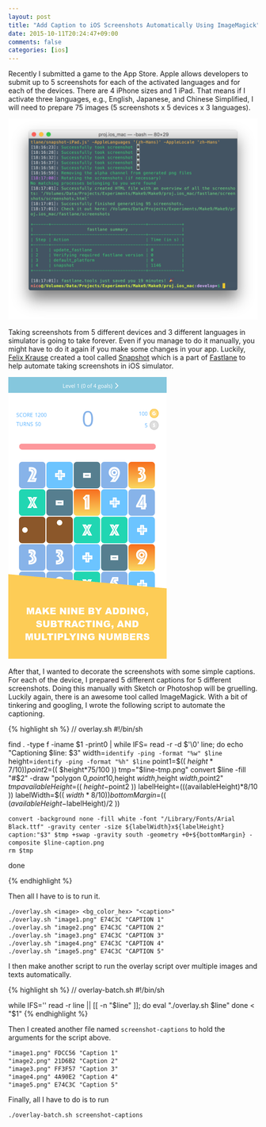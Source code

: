 ```yaml
---
layout: post
title: "Add Caption to iOS Screenshots Automatically Using ImageMagick"
date: 2015-10-11T20:24:47+09:00
comments: false
categories: [ios]
---
```


Recently I submitted a game to the App Store. Apple allows developers to submit up to 5 screenshots for each of the activated languages and for each of the devices. There are 4 iPhone sizes and 1 iPad. That means if I activate three languages, e.g., English, Japanese, and Chinese Simplified, I will need to prepare 75 images (5 screenshots x 5 devices x 3 languages).

<!-- more -->

![95 screenshots generated automatically](/assets/images/posts/fastlane-snapshot.png)

 Taking screenshots from 5 different devices and 3 different languages in simulator is going to take forever. Even if you manage to do it manually, you might have to do it again if you make some changes in your app. Luckily, [Felix Krause](https://twitter.com/KrauseFx) created a tool called [Snapshot](https://github.com/KrauseFx/snapshot) which is a part of [Fastlane](https://fastlane.tools) to help automate taking screenshots in iOS simulator.

 ![Captioned screenshots](/assets/images/posts/captioned-make9.png)

After that, I wanted to decorate the screenshots with some simple captions. For each of the device, I prepared 5 different captions for 5 different screenshots. Doing this manually with Sketch or Photoshop will be gruelling. Luckily again, there is an awesome tool called ImageMagick. With a bit of tinkering and googling, I wrote the following script to automate the captioning.

{% highlight sh %}
// overlay.sh
#!/bin/sh

find . -type f -iname $1 -print0 | while IFS= read -r -d $'\0' line; do
    echo "Captioning $line: $3"
    width=`identify -ping -format "%w" $line`
    height=`identify -ping -format "%h" $line`
    point1=$(( $height*7/10 ))
    point2=$(( $height*75/100 ))
    tmp="$line-tmp.png"
    convert $line -fill "#$2"  -draw "polygon  0,$point1 0,$height $width,$height $width,$point2" $tmp
    availableHeight=$(( $height-$point2 ))
    labelHeight=$(( ($availableHeight)*8/10 ))
    labelWidth=$(( $width*8/10 ))
    bottomMargin=$(( ($availableHeight-$labelHeight)/2 ))

    convert -background none -fill white -font "/Library/Fonts/Arial Black.ttf" -gravity center -size ${labelWidth}x${labelHeight} caption:"$3" $tmp +swap -gravity south -geometry +0+${bottomMargin} -composite $line-caption.png
    rm $tmp
done

{% endhighlight %}

Then all I have to is to run it.

    ./overlay.sh <image> <bg_color_hex> "<caption>"
    ./overlay.sh "image1.png" E74C3C "CAPTION 1"
    ./overlay.sh "image2.png" E74C3C "CAPTION 2"
    ./overlay.sh "image3.png" E74C3C "CAPTION 3"
    ./overlay.sh "image4.png" E74C3C "CAPTION 4"
    ./overlay.sh "image5.png" E74C3C "CAPTION 5"

I then make another script to run the overlay script over multiple images and texts automatically.

{% highlight sh %}
// overlay-batch.sh
#!/bin/sh

while IFS='' read -r line || [[ -n "$line" ]]; do
    eval "./overlay.sh $line"
done < "$1"
{% endhighlight %}

Then I created another file named `screenshot-captions` to hold the arguments for the script above.

```
"image1.png" FDCC56 "Caption 1"
"image2.png" 21D6B2 "Caption 2"
"image3.png" FF3F57 "Caption 3"
"image4.png" 4A90E2 "Caption 4"
"image5.png" E74C3C "Caption 5"

```

Finally, all I have to do is to run

    ./overlay-batch.sh screenshot-captions
